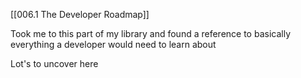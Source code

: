 [[006.1 The Developer Roadmap]] 

Took me to this part of my library and found a reference to basically everything a developer would need to learn about

Lot's to uncover here
